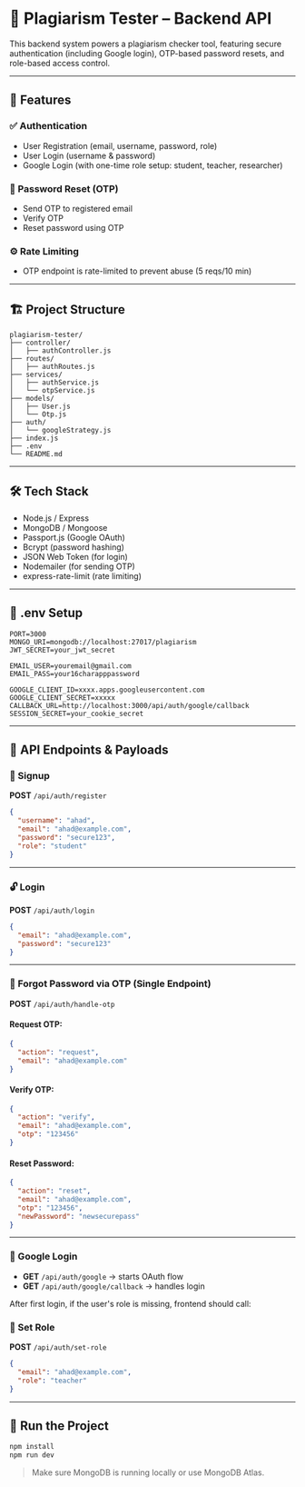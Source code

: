# 🧠 Plagiarism Tester – Backend API

This backend system powers a plagiarism checker tool, featuring secure authentication (including Google login), OTP-based password resets, and role-based access control.

---

## 🚀 Features

### ✅ Authentication
- User Registration (email, username, password, role)
- User Login (username & password)
- Google Login (with one-time role setup: student, teacher, researcher)

### 🔐 Password Reset (OTP)
- Send OTP to registered email
- Verify OTP
- Reset password using OTP

### ⚙️ Rate Limiting
- OTP endpoint is rate-limited to prevent abuse (5 reqs/10 min)

---

## 🏗️ Project Structure

```
plagiarism-tester/
├── controller/
│   ├── authController.js
├── routes/
│   ├── authRoutes.js
├── services/
│   ├── authService.js
│   └── otpService.js
├── models/
│   ├── User.js
│   └── Otp.js
├── auth/
│   └── googleStrategy.js
├── index.js
├── .env
└── README.md
```

---

## 🛠️ Tech Stack

- Node.js / Express
- MongoDB / Mongoose
- Passport.js (Google OAuth)
- Bcrypt (password hashing)
- JSON Web Token (for login)
- Nodemailer (for sending OTP)
- express-rate-limit (rate limiting)

---
## 🧪 .env Setup

```
PORT=3000
MONGO_URI=mongodb://localhost:27017/plagiarism
JWT_SECRET=your_jwt_secret

EMAIL_USER=youremail@gmail.com
EMAIL_PASS=your16charapppassword

GOOGLE_CLIENT_ID=xxxx.apps.googleusercontent.com
GOOGLE_CLIENT_SECRET=xxxxx
CALLBACK_URL=http://localhost:3000/api/auth/google/callback
SESSION_SECRET=your_cookie_secret
```

---

## 📌 API Endpoints & Payloads

### 🔐 Signup

**POST** `/api/auth/register`

```json
{
  "username": "ahad",
  "email": "ahad@example.com",
  "password": "secure123",
  "role": "student"
}
```

---

### 🔓 Login

**POST** `/api/auth/login`

```json
{
  "email": "ahad@example.com",
  "password": "secure123"
}
```

---

### 🔁 Forgot Password via OTP (Single Endpoint)

**POST** `/api/auth/handle-otp`

#### Request OTP:

```json
{
  "action": "request",
  "email": "ahad@example.com"
}
```

#### Verify OTP:

```json
{
  "action": "verify",
  "email": "ahad@example.com",
  "otp": "123456"
}
```

#### Reset Password:

```json
{
  "action": "reset",
  "email": "ahad@example.com",
  "otp": "123456",
  "newPassword": "newsecurepass"
}
```

---

### 🧭 Google Login

- **GET** `/api/auth/google` → starts OAuth flow
- **GET** `/api/auth/google/callback` → handles login

After first login, if the user's role is missing, frontend should call:

### 🧩 Set Role

**POST** `/api/auth/set-role`

```json
{
  "email": "ahad@example.com",
  "role": "teacher"
}
```

---

## 🚀 Run the Project

```bash
npm install
npm run dev
```

> Make sure MongoDB is running locally or use MongoDB Atlas.
